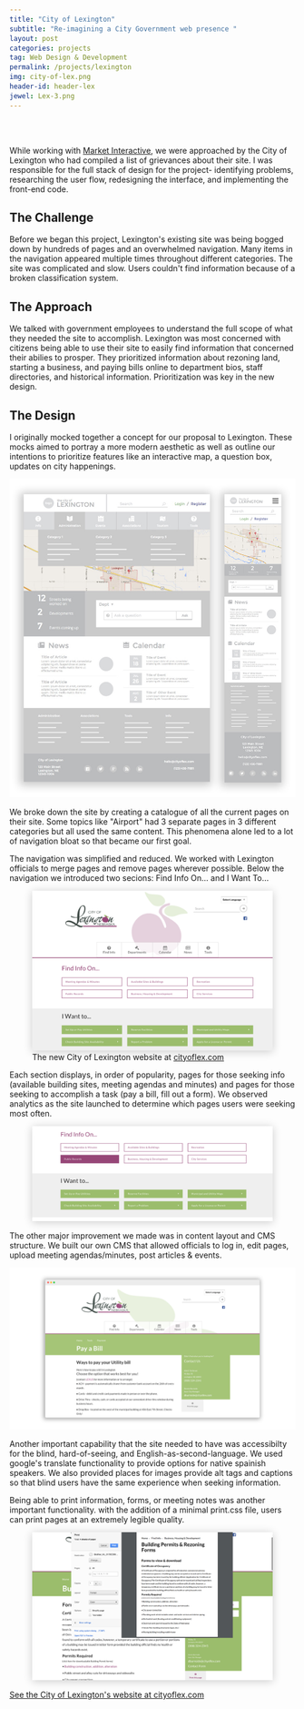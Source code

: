 ```yaml
---
title: "City of Lexington"
subtitle: "Re-imagining a City Government web presence "
layout: post
categories: projects
tag: Web Design & Development
permalink: /projects/lexington
img: city-of-lex.png
header-id: header-lex
jewel: Lex-3.png
---
```




<div class="wrapper case-study" markdown="1">
<br>
<br>

<span class="drop-cap">W</span>hile working with <a href="http://madebymarket.com" target="_blank">Market Interactive</a>, we were approached by the City of Lexington who had compiled a list of grievances about their site. I was responsible for the full stack of design for the project- identifying problems, researching the user flow, redesigning the interface, and implementing the front-end code.


## The Challenge

Before we began this project, Lexington's existing site was being bogged down by hundreds of pages and an overwhelmed navigation. Many items in the navigation appeared multiple times throughout different categories. The site was complicated and slow. Users couldn't find information because of a broken classification system.

## The Approach

We talked with government employees to understand the full scope of what they needed the site to accomplish. Lexington was most concerned with citizens being able to use their site to easily find information that concerned their abilies to prosper. They prioritized information about rezoning land, starting a business, and paying bills online to department bios, staff directories, and historical information. Prioritization was key in the new design.

## The Design

I originally mocked together a concept for our proposal to Lexington. These mocks aimed to portray a more modern aesthetic as well as outline our intentions to prioritize features like an interactive map, a question box, updates on city happenings. 

</div>

<div class="wrapper-l">
    <img  src="/img/work/lex/Lex-1.jpg" />
</div>

<div class="wrapper case-study" markdown="1">

We broke down the site by creating a catalogue of all the current pages on their site. Some topics like "Airport" had 3 separate pages in 3 different categories but all used the same content. This phenomena alone led to a lot of navigation bloat so that became our first goal.

The navigation was simplified and reduced. We worked with Lexington officials to merge pages and remove pages wherever possible. Below the navigation we introduced two secions: Find Info On... and I Want To...

</div>

<div class="wrapper-l">
    <figure>
      <img style="box-shadow: 0px 2px 15px rgba(0,0,0,0.2);" src="/img/work/lex/Lex-3.png" alt="City of Lexington Website">
      <figcaption>The new City of Lexington website at <a href="http://cityoflex.com" target="_blank">cityoflex.com</a></figcaption>
    </figure>
</div>

<div class="wrapper case-study" markdown="1">

Each section displays, in order of popularity, pages for those seeking info (available building sites, meeting agendas and minutes) and pages for those seeking to accomplish a task (pay a bill, fill out a form). We observed analytics as the site launched to determine which pages users were seeking most often.

</div>
<div class="wrapper-l">
    <figure>
        <img style="box-shadow: 0px 2px 15px rgba(0,0,0,0.2);" src="/img/work/lex/Lex-2.png" />
    </figure>
</div>

<div class="wrapper case-study" markdown="1">

The other major improvement we made was in content layout and CMS structure. We built our own CMS that allowed officials to log in, edit pages, upload meeting agendas/minutes, post articles & events.

</div>
<div class="wrapper-fullscreen">
    <img src="/img/work/lex/city-of-lex.png" />
</div>

<div class="wrapper case-study" markdown="1">

Another important capability that the site needed to have was accessibilty for the blind, hard-of-seeing, and English-as-second-language. We used google's translate functionality to provide options for native spainish speakers. We also provided places for images provide alt tags and captions so that blind users have the same experience when seeking information. 

Being able to print information, forms, or meeting notes was another important functionality. with the addition of a minimal print.css file, users can print pages at an extremely legible quality.

</div>
<div class="wrapper-l">
    <figure>
        <img style="box-shadow: 0px 2px 15px rgba(0,0,0,0.2);" src="/img/work/lex/Lex-4.png" />
    </figure>
</div>

<div class="wrapper case-study" markdown="1">

<a href="http://cityoflex.com" target="_blank" >See the City of Lexington's website at cityoflex.com</a>

</div>